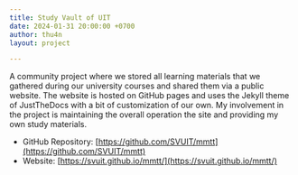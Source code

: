 ```yaml
---
title: Study Vault of UIT
date: 2024-01-31 20:00:00 +0700
author: thu4n
layout: project

---
```


A community project where we stored all learning materials that we gathered during our university courses and shared them via a public website. The website is hosted on GitHub pages and uses the Jekyll theme of JustTheDocs with a bit of customization of our own. My involvement in the project is maintaining the overall operation the site and providing my own study materials.

- GitHub Repository: [https://github.com/SVUIT/mmtt](https://github.com/SVUIT/mmtt)
- Website: [https://svuit.github.io/mmtt/](https://svuit.github.io/mmtt/)